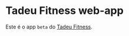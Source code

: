 # Tadeu Fitness web-app

Este é o app `beta` do [Tadeu Fitness](https://instagram.com/tadeu.fitness).
